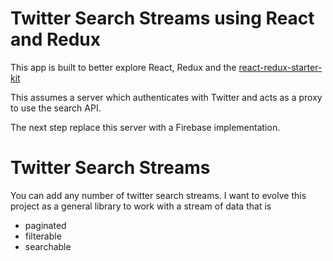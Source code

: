 # Twitter Search Streams using React and Redux

This app is built to better explore React, Redux and the [react-redux-starter-kit](https://github.com/davezuko/react-redux-starter-kit)

This assumes a server which authenticates with Twitter and acts as a proxy to use the search API.

The next step replace this server with a Firebase implementation.


# Twitter Search Streams

You can add any number of twitter search streams. I want to evolve this project as a general library to work with a stream of data that is

-  paginated
-  filterable
-  searchable
